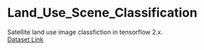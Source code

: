 # Land_Use_Scene_Classification

Satellite land use image classfiction in tensorflow 2.x.<br/>
[Dataset Link](https://www.kaggle.com/apollo2506/landuse-scene-classification)
